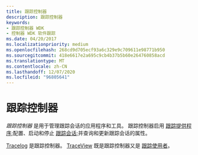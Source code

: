 ```yaml
---
title: 跟踪控制器
description: 跟踪控制器
keywords:
- 跟踪控制器 WDK
- 控制器 WDK 软件跟踪
ms.date: 04/20/2017
ms.localizationpriority: medium
ms.openlocfilehash: 268cd9d705ecf93a6c329e9c709611e98771b950
ms.sourcegitcommit: 418e6617e2a695c9cb4b37b5b60e264760858acd
ms.translationtype: MT
ms.contentlocale: zh-CN
ms.lasthandoff: 12/07/2020
ms.locfileid: "96805641"
---
```

# <a name="trace-controller"></a>跟踪控制器


*跟踪控制器* 是用于管理跟踪会话的应用程序和工具。 跟踪控制器启用 [跟踪提供程序](trace-provider.md);配置、启动和停止 [跟踪会话](trace-session.md);并查询和更新跟踪会话的属性。

[Tracelog](tracelog.md) 是跟踪控制器。 [TraceView](traceview.md) 既是跟踪控制器又是 [跟踪使用者](trace-consumer.md)。

 

 





